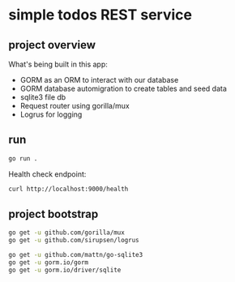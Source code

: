 # simple todos REST service

## project overview

What's being built in this app:

- GORM as an ORM to interact with our database
- GORM database automigration to create tables and seed data
- sqlite3 file db
- Request router using gorilla/mux
- Logrus for logging

## run

```sh
go run .
```

Health check endpoint:

```sh
curl http://localhost:9000/health
```

## project bootstrap

```sh
go get -u github.com/gorilla/mux
go get -u github.com/sirupsen/logrus

go get -u github.com/mattn/go-sqlite3
go get -u gorm.io/gorm
go get -u gorm.io/driver/sqlite
```
